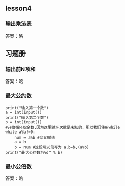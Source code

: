 ## lesson4
### 输出乘法表
答案：略
## 习题册
### 输出前N项和
答案：略
### 最大公约数
~~~
print("输入第一个数")
a = int(input())
print("输入第二个数")
b = int(input())
#开始循环取余数,因为这里循环次数是未知的，所以我们使用while
while a%b!=0:
    num = a%b #交叉赋值
    a = b
    b = num #这段可以简写为 a,b=b,(a%b)
print("最大公约数为%d" % b)
~~~
### 最小公倍数
答案：略
